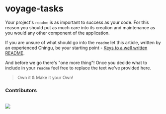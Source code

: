 # voyage-tasks

Your project's `readme` is as important to success as your code. For 
this reason you should put as much care into its creation and maintenance
as you would any other component of the application.

If you are unsure of what should go into the `readme` let this article,
written by an experienced Chingu, be your starting point - 
[Keys to a well written README](https://tinyurl.com/yk3wubft).

And before we go there's "one more thing"! Once you decide what to include
in your `readme` feel free to replace the text we've provided here.

> Own it & Make it your Own!


### Contributors

<br/>

<a href="https://github.com/chingu-voyages/v44-tier3-team-36/graphs/contributors">
  <img src="https://contrib.rocks/image?repo=chingu-voyages/v44-tier3-team-36" />
</a>
